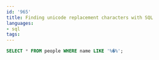 ```yaml
---
id: '965'
title: Finding unicode replacement characters with SQL
languages:
- sql
tags:
---
```

```sql
SELECT * FROM people WHERE name LIKE '%�%';
```
